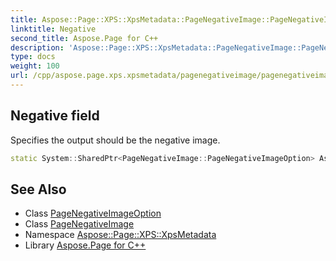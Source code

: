 ```yaml
---
title: Aspose::Page::XPS::XpsMetadata::PageNegativeImage::PageNegativeImageOption::Negative field
linktitle: Negative
second_title: Aspose.Page for C++
description: 'Aspose::Page::XPS::XpsMetadata::PageNegativeImage::PageNegativeImageOption::Negative field. Specifies the output should be the negative image in C++.'
type: docs
weight: 100
url: /cpp/aspose.page.xps.xpsmetadata/pagenegativeimage/pagenegativeimageoption/negative/
---
```

## Negative field


Specifies the output should be the negative image.

```cpp
static System::SharedPtr<PageNegativeImage::PageNegativeImageOption> Aspose::Page::XPS::XpsMetadata::PageNegativeImage::PageNegativeImageOption::Negative
```

## See Also

* Class [PageNegativeImageOption](../)
* Class [PageNegativeImage](../../)
* Namespace [Aspose::Page::XPS::XpsMetadata](../../../)
* Library [Aspose.Page for C++](../../../../)
